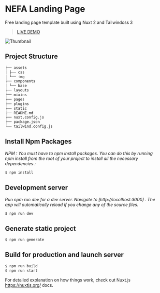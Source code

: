 # NEFA Landing Page

Free landing page template built using Nuxt 2 and Tailwindcss 3

> [LIVE DEMO](https://nefa.vercel.app/)

![Thumbnail](assets/img/thumbnail.jpg)

## Project Structure

 ~~~bash 
├── assets  
│ ├── css  
│ └── img  
├── components  
│ └── base  
├── layouts  
├── mixins  
├── pages  
├── plugins  
├── static  
├── README.md  
├── nuxt.config.js  
├── package.json  
└── tailwind.config.js
~~~

## Install Npm Packages

*NPM : You must have to npm install packages. You can do this by running npm install from the root of your project to install all the necessary dependencies :*

```bash
$ npm install
 ```

## Development server

*Run npm run dev for a dev server. Navigate to [http://localhost:3000] . The app will automatically reload if you change any of the source files.*

~~~bash
$ npm run dev
~~~

## Generate static project

~~~bash
$ npm run generate
~~~

## Build for production and launch server

~~~bash
$ npm run build
$ npm run start
~~~
For detailed explanation on how things work, check out Nuxt.js https://nuxtjs.org/ docs.
 
 
